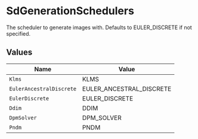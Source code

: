 # SdGenerationSchedulers

The scheduler to generate images with. Defaults to EULER_DISCRETE if not specified.


## Values

| Name                     | Value                    |
| ------------------------ | ------------------------ |
| `Klms`                   | KLMS                     |
| `EulerAncestralDiscrete` | EULER_ANCESTRAL_DISCRETE |
| `EulerDiscrete`          | EULER_DISCRETE           |
| `Ddim`                   | DDIM                     |
| `DpmSolver`              | DPM_SOLVER               |
| `Pndm`                   | PNDM                     |
